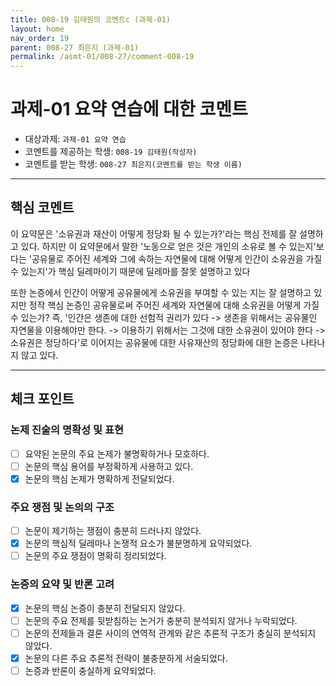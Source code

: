 ```yaml
---
title: 008-19 김태원의 코멘트c (과제-01)
layout: home
nav_order: 19
parent: 008-27 최은지 (과제-01)
permalink: /asmt-01/008-27/comment-008-19
---
```


# 과제-01 요약 연습에 대한 코멘트

- 대상과제: `과제-01 요약 연습`
- 코멘트를 제공하는 학생: `008-19 김태원(작성자)` 
- 코멘트를 받는 학생: `008-27 최은지(코멘트를 받는 학생 이름)` 

---

## 핵심 코멘트

이 요약문은 '소유권과 재산이 어떻게 정당화 될 수 있는가?'라는 핵심 전제를 잘 설명하고 있다. 하지만 이 요약문에서 말한 '노동으로 얻은 것은 개인의 소유로 볼 수 있는지'보다는 '공유물로 주어진 세계와 그에 속하는 자연물에 대해 어떻게 인간이 소유권을 가질 수 있는지'가 핵심 딜레마이기 때문에 딜레마를 잘못 설명하고 있다

또한 논증에서 인간이 어떻게 공유물에게 소유권을 부여할 수 있는 지는 잘 설명하고 있지만 정작 핵심 논증인 공유물로써 주어진 세계와 자연물에 대해 소유권을 어떻게 가질 수 있는가? 즉, '인간은 생존에 대한 선험적 권리가 있다 -> 생존을 위해서는 공유물인 자연물을 이용해야만 한다. -> 이용하기 위해서는 그것에 대한 소유권이 있어야 한다  -> 소유권은 정당하다'로 이어지는 공유물에 대한 사유재산의 정당화에 대한 논증은 나타나지 않고 있다. 

---

## 체크 포인트

### 논제 진술의 명확성 및 표현  
- [ ] 요약된 논문의 주요 논제가 불명확하거나 모호하다.  
- [ ] 논문의 핵심 용어를 부정확하게 사용하고 있다.  
- [x] 논문의 핵심 논제가 명확하게 전달되었다.  

### 주요 쟁점 및 논의의 구조  
- [ ] 논문이 제기하는 쟁점이 충분히 드러나지 않았다.  
- [x] 논문의 핵심적 딜레마나 논쟁적 요소가 불분명하게 요약되었다.  
- [ ] 논문의 주요 쟁점이 명확히 정리되었다.  

### 논증의 요약 및 반론 고려  
- [x] 논문의 핵심 논증이 충분히 전달되지 않았다.  
- [ ] 논문의 주요 전제를 뒷받침하는 논거가 충분히 분석되지 않거나 누락되었다.  
- [ ] 논문의 전제들과 결론 사이의 연역적 관계와 같은 추론적 구조가 충실히 분석되지 않았다.  
- [x] 논문의 다른 주요 추론적 전략이 불충분하게 서술되었다.
- [ ] 논증과 반론이 충실하게 요약되었다. 